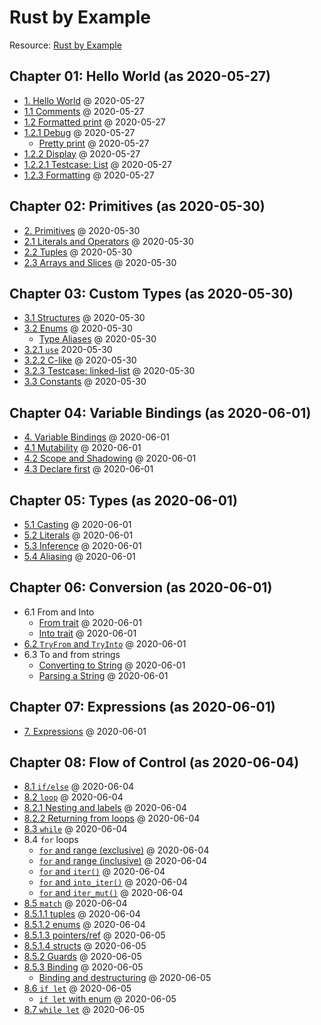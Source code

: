 # Rust by Example

Resource: [Rust by Example][1]

## Chapter 01: Hello World (as 2020-05-27)

* [1. Hello World](chp01/hello.rs) @ 2020-05-27
* [1.1 Comments](chp01/comments.rs) @ 2020-05-27
* [1.2 Formatted print](chp01/formatted_print.rs) @ 2020-05-27
* [1.2.1 Debug](chp01/debug.rs) @ 2020-05-27
  * [Pretty print](chp01/pretty_print.rs) @ 2020-05-27
* [1.2.2 Display](chp01/display.rs) @ 2020-05-27
* [1.2.2.1 Testcase: List](chp01/testcase_list.rs) @ 2020-05-27
* [1.2.3 Formatting](chp01/formatting.rs) @ 2020-05-27

## Chapter 02: Primitives (as 2020-05-30)

* [2. Primitives](chp02/primitives.rs) @ 2020-05-30
* [2.1 Literals and Operators](chp02/literals_operators.rs) @ 2020-05-30
* [2.2 Tuples](chp02/tuples.rs) @ 2020-05-30
* [2.3 Arrays and Slices](chp02/array_slices.rs) @ 2020-05-30

## Chapter 03: Custom Types (as 2020-05-30)

* [3.1 Structures](chp03/structures.rs) @ 2020-05-30
* [3.2 Enums](chp03/enums.rs) @ 2020-05-30
  * [Type Aliases](chp03/type_aliases) @ 2020-05-30
* [3.2.1 `use`](chp03/use.rs) 2020-05-30
* [3.2.2 C-like](chp03/c_like.rs) @ 2020-05-30
* [3.2.3 Testcase: linked-list](chp03/testcase_linked_list.rs) @ 2020-05-30
* [3.3 Constants](chp03/constants.rs) @ 2020-05-30

## Chapter 04: Variable Bindings (as 2020-06-01)

* [4. Variable Bindings](chp04/variable_bindings.rs) @ 2020-06-01
* [4.1 Mutability](chp04/mutability.rs) @ 2020-06-01
* [4.2 Scope and Shadowing](chp04/scope_shadowing.rs) @ 2020-06-01
* [4.3 Declare first](chp04/declare_first.rs) @ 2020-06-01

## Chapter 05: Types (as 2020-06-01)

* [5.1 Casting](chp05/casting.rs) @ 2020-06-01
* [5.2 Literals](chp05/literals.rs) @ 2020-06-01
* [5.3 Inference](chp05/inference.rs) @ 2020-06-01
* [5.4 Aliasing](chp05/aliasing.rs) @ 2020-06-01

## Chapter 06: Conversion (as 2020-06-01)

* 6.1 From and Into
  * [From trait](chp05/from_trait.rs) @ 2020-06-01
  * [Into trait](chp05/into_trait.rs) @ 2020-06-01
* [6.2 `TryFrom` and `TryInto`](chp06/tryfrom_tryinto.rs) @ 2020-06-01
* 6.3 To and from strings
  * [Converting to String](chp06/converting_to_string.rs) @ 2020-06-01
  * [Parsing a String](chp06/parsing_string.rs) @ 2020-06-01

## Chapter 07: Expressions (as 2020-06-01)

* [7. Expressions](chp07/expressions.rs) @ 2020-06-01

## Chapter 08: Flow of Control (as 2020-06-04)

* [8.1 `if/else`](chp08/if_else.rs) @ 2020-06-04
* [8.2 `loop`](chp08/loop.rs) @ 2020-06-04
* [8.2.1 Nesting and labels](chp08/nesting_labels.rs) @ 2020-06-04
* [8.2.2 Returning from loops](chp08/returning_from_loops.rs) @ 2020-06-04
* [8.3 `while`](chp08/while.rs) @ 2020-06-04
* 8.4 `for` loops
  * [`for` and range (exclusive)](chp08/for_range.rs) @ 2020-06-04
  * [`for` and range (inclusive)](chp08/for_range_inclusive.rs) @ 2020-06-04
  * [`for` and `iter()`](chp08/for_iter.rs) @ 2020-06-04
  * [`for` and `into_iter()`](chp08/for_into_iter.rs) @ 2020-06-04
  * [`for` and `iter_mut()`](chp08/for_iter_mut.rs) @ 2020-06-04
* [8.5 `match`](chp08/match.rs) @ 2020-06-04
* [8.5.1.1 tuples](chp08/tuple.rs) @ 2020-06-04
* [8.5.1.2 enums](chp08/enums.rs) @ 2020-06-04
* [8.5.1.3 pointers/ref](chp08/pointers_ref.rs) @ 2020-06-05
* [8.5.1.4 structs](chp08/structs.rs) @ 2020-06-05
* [8.5.2 Guards](chp08/guards.rs) @ 2020-06-05
* [8.5.3 Binding](chp08/binding.rs) @ 2020-06-05
  * [Binding and destructuring](chp08/binding_destructuring.rs) @ 2020-06-05
* [8.6 `if let`](chp08/if_let.rs) @ 2020-06-05
  * [`if let` with enum](chp08/if_let_enum.rs) @ 2020-06-05
* [8.7 `while let`](chp08/while_let.rs) @ 2020-06-05

[1]: https://doc.rust-lang.org/stable/rust-by-example/
